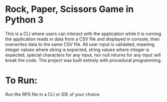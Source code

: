 # Rock, Paper, Scissors Game in Python 3
This is a CLI where users can interact with the application while it is running the application reads in data from a CSV file and displayed in console, then overwrites data to the same CSV file. All user input is validated, meaning integer values where string is expected, string values where integer is expected, special characters for any input, nor null returns for any input will break the code. The project was built entirely with procedural programming.
# To Run:
Run the RPS file in a CLI or IDE of your choice.
